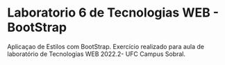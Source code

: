 # Laboratorio 6 de Tecnologias WEB - BootStrap
Aplicaçao de Estilos com BootStrap.
Exercício realizado para aula de laboratório de Tecnologias WEB 2022.2- UFC Campus Sobral.
